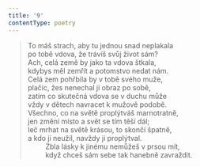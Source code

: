 ```yaml
---
title: '9'
contentType: poetry
---
```


> To máš strach, aby tu jednou snad neplakala  
> po tobě vdova, že trávíš svůj život sám?  
> Ach, celá země by jako ta vdova štkala,  
> kdybys měl zemřít a potomstvo nedat nám.  
> Celá zem pohřbila by v tobě svého muže,  
> plačíc, žes nenechal jí obraz po sobě,  
> zatím co skutečná vdova se v duchu může  
> vždy v dětech navracet k mužově podobě.  
> Všechno, co na světě proplýtváš marnotratně,  
> jen změní místo a svět se tím těší dál;  
> leč mrhat na světě krásou, to skončí špatně,  
> a kdo jí neužil, navždy ji proplýtval.  
>          Zbla lásky k jinému nemůžeš v prsou mít,  
>          když chceš sám sebe tak hanebně zavraždit.
